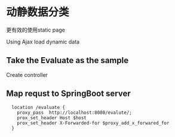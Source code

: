 # 动静数据分类
更有效的使用static page

Using Ajax load dynamic data

## Take the Evaluate as the sample
Create controller

## Map requst to SpringBoot server
```
  location /evaluate {
    proxy_pass  http://localhost:8080/evalute/;
    prox_set_header Host $host
    prox_set_header X-Forwarded-for $proxy_add_x_forwared_for
  }
```